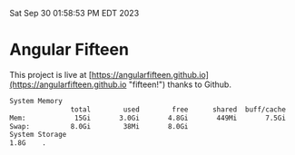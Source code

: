 Sat Sep 30 01:58:53 PM EDT 2023

# Angular Fifteen


This project is live at [https://angularfifteen.github.io](https://angularfifteen.github.io "fifteen!") thanks to Github.

```bash
System Memory
               total        used        free      shared  buff/cache   available
Mem:            15Gi       3.0Gi       4.8Gi       449Mi       7.5Gi        11Gi
Swap:          8.0Gi        38Mi       8.0Gi
System Storage
1.8G	.
